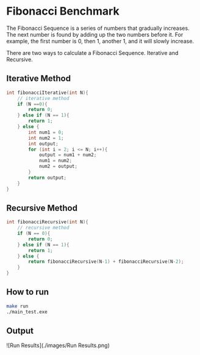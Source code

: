 # Fibonacci Benchmark

The Fibonacci Sequence is a series of numbers that gradually increases. The next number is found by adding up the two numbers before it. For example, the first number is 0, then 1, another 1, and it will slowly increase.

There are two ways to calculate a Fibonacci Sequence. Iterative and Recursive.

## Iterative Method
```c
int fibonacciIterative(int N){
    // iterative method
    if (N ==0){
        return 0;
    } else if (N == 1){
        return 1;
    } else {
        int num1 = 0;
        int num2 = 1;
        int output;
        for (int i = 2; i <= N; i++){
            output = num1 + num2;
            num1 = num2;
            num2 = output;
        }
        return output;
    }
}
```

## Recursive Method
```c
int fibonacciRecursive(int N){
    // recursive method
    if (N == 0){
        return 0;
    } else if (N == 1){
        return 1;
    } else {
        return fibonacciRecursive(N-1) + fibonacciRecursive(N-2);
    }
}
```

## How to run
```sh
make run
./main_test.exe
```

## Output
![Run Results](./images/Run Results.png)
